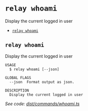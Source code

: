 `relay whoami`
==============

Display the current logged in user

* [`relay whoami`](#relay-whoami)

## `relay whoami`

Display the current logged in user

```
USAGE
  $ relay whoami [--json]

GLOBAL FLAGS
  --json  Format output as json.

DESCRIPTION
  Display the current logged in user
```

_See code: [dist/commands/whoami.ts](https://github.com/relaypro/relay-cli/blob/v1.8.1/dist/commands/whoami.ts)_
